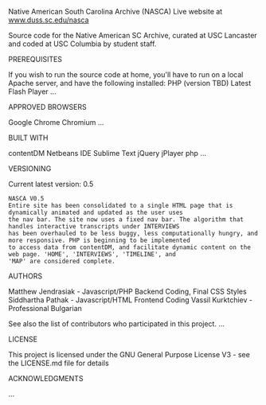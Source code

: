 Native American South Carolina Archive (NASCA)
Live website at www.duss.sc.edu/nasca

Source code for the Native American SC Archive, curated at USC Lancaster and coded at USC Columbia by student staff.

PREREQUISITES

If you wish to run the source code at home, you'll have to run on a local Apache server, and have the following installed:
PHP (version TBD)
Latest Flash Player
...

APPROVED BROWSERS

Google Chrome
Chromium
...

BUILT WITH

contentDM
Netbeans IDE
Sublime Text
jQuery
jPlayer
php
...

VERSIONING

Current latest version: 0.5

	NASCA V0.5
	Entire site has been consolidated to a single HTML page that is dynamically animated and updated as the user uses
	the nav bar. The site now uses a fixed nav bar. The algorithm that handles interactive transcripts under INTERVIEWS
	has been overhauled to be less buggy, less computationally hungry, and more responsive. PHP is beginning to be implemented
	to access data from contentDM, and facilitate dynamic content on the web page. 'HOME', 'INTERVIEWS', 'TIMELINE', and
	'MAP' are considered complete. 


AUTHORS

Matthew Jendrasiak - Javascript/PHP Backend Coding, Final CSS Styles
Siddhartha Pathak - Javascript/HTML Frontend Coding
Vassil Kurktchiev - Professional Bulgarian

See also the list of contributors who participated in this project.
...

LICENSE

This project is licensed under the GNU General Purpose License V3 - see the LICENSE.md file for details

ACKNOWLEDGMENTS

...
